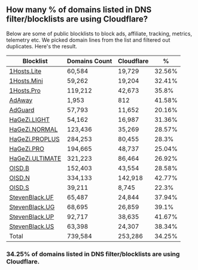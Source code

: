 ## How many % of domains listed in DNS filter/blocklists are using Cloudflare?


Below are some of public blocklists to block ads, affiliate, tracking, metrics, telemetry etc.
We picked domain lines from the list and filtered out duplicates.
Here's the result.


| Blocklist | Domains Count | Cloudflare | % |
| --- | --- | --- | --- |
| [1Hosts.Lite](https://raw.githubusercontent.com/badmojr/1Hosts/master/Lite/hosts.win) | 60,584 | 19,729 | 32.56% |
| [1Hosts.Mini](https://raw.githubusercontent.com/badmojr/1Hosts/master/mini/hosts.win) | 59,262 | 19,204 | 32.41% |
| [1Hosts.Pro](https://raw.githubusercontent.com/badmojr/1Hosts/master/Pro/hosts.win) | 119,212 | 42,673 | 35.8% |
| [AdAway](https://raw.githubusercontent.com/AdAway/adaway.github.io/master/hosts.txt) | 1,953 | 812 | 41.58% |
| [AdGuard](https://adguardteam.github.io/AdGuardSDNSFilter/Filters/filter.txt) | 57,793 | 11,652 | 20.16% |
| [HaGeZi.LIGHT](https://raw.githubusercontent.com/hagezi/dns-blocklists/main/hosts/light.txt) | 54,162 | 16,987 | 31.36% |
| [HaGeZi.NORMAL](https://raw.githubusercontent.com/hagezi/dns-blocklists/main/hosts/multi.txt) | 123,436 | 35,269 | 28.57% |
| [HaGeZi.PROPLUS](https://raw.githubusercontent.com/hagezi/dns-blocklists/main/hosts/pro.plus.txt) | 284,253 | 80,455 | 28.3% |
| [HaGeZi.PRO](https://raw.githubusercontent.com/hagezi/dns-blocklists/main/hosts/pro.txt) | 194,665 | 48,737 | 25.04% |
| [HaGeZi.ULTIMATE](https://raw.githubusercontent.com/hagezi/dns-blocklists/main/hosts/ultimate.txt) | 321,223 | 86,464 | 26.92% |
| [OISD.B](https://big.oisd.nl/dnsmasq) | 152,403 | 43,554 | 28.58% |
| [OISD.N](https://nsfw.oisd.nl/dnsmasq) | 334,133 | 142,918 | 42.77% |
| [OISD.S](https://small.oisd.nl/dnsmasq) | 39,211 | 8,745 | 22.3% |
| [StevenBlack.UF](https://raw.githubusercontent.com/StevenBlack/hosts/master/alternates/fakenews/hosts) | 65,487 | 24,844 | 37.94% |
| [StevenBlack.UG](https://raw.githubusercontent.com/StevenBlack/hosts/master/alternates/gambling/hosts) | 68,695 | 26,859 | 39.1% |
| [StevenBlack.UP](https://raw.githubusercontent.com/StevenBlack/hosts/master/alternates/porn/hosts) | 92,717 | 38,635 | 41.67% |
| [StevenBlack.US](https://raw.githubusercontent.com/StevenBlack/hosts/master/alternates/social/hosts) | 63,398 | 24,307 | 38.34% |
| Total | 739,584 | 253,286 | 34.25% |


### 34.25% of domains listed in DNS filter/blocklists are using Cloudflare.